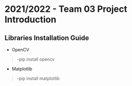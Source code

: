 # 2021/2022 - Team 03 Project Introduction

## Libraries Installation Guide 
- OpenCV
> -pip install opencv
- Matplotlib
> -pip install matplotlib